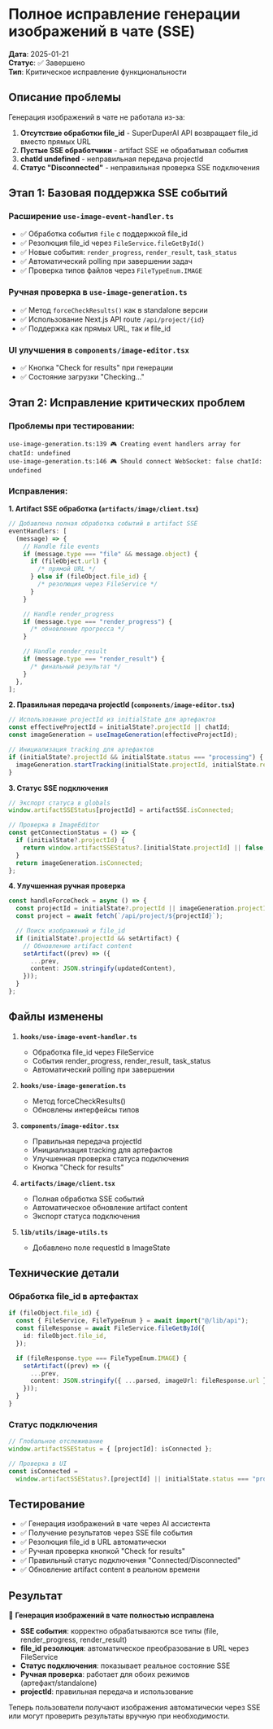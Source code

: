 # Полное исправление генерации изображений в чате (SSE)

**Дата**: 2025-01-21  
**Статус**: ✅ Завершено  
**Тип**: Критическое исправление функциональности

## Описание проблемы

Генерация изображений в чате не работала из-за:

1. **Отсутствие обработки file_id** - SuperDuperAI API возвращает file_id вместо прямых URL
2. **Пустые SSE обработчики** - artifact SSE не обрабатывал события
3. **chatId undefined** - неправильная передача projectId
4. **Статус "Disconnected"** - неправильная проверка SSE подключения

## Этап 1: Базовая поддержка SSE событий

### Расширение `use-image-event-handler.ts`

- ✅ Обработка события `file` с поддержкой file_id
- ✅ Резолюция file_id через `FileService.fileGetById()`
- ✅ Новые события: `render_progress`, `render_result`, `task_status`
- ✅ Автоматический polling при завершении задач
- ✅ Проверка типов файлов через `FileTypeEnum.IMAGE`

### Ручная проверка в `use-image-generation.ts`

- ✅ Метод `forceCheckResults()` как в standalone версии
- ✅ Использование Next.js API route `/api/project/{id}`
- ✅ Поддержка как прямых URL, так и file_id

### UI улучшения в `components/image-editor.tsx`

- ✅ Кнопка "Check for results" при генерации
- ✅ Состояние загрузки "Checking..."

## Этап 2: Исправление критических проблем

### Проблемы при тестировании:

```
use-image-generation.ts:139 🎮 Creating event handlers array for chatId: undefined
use-image-generation.ts:146 🎮 Should connect WebSocket: false chatId: undefined
```

### Исправления:

**1. Artifact SSE обработка (`artifacts/image/client.tsx`)**

```typescript
// Добавлена полная обработка событий в artifact SSE
eventHandlers: [
  (message) => {
    // Handle file events
    if (message.type === "file" && message.object) {
      if (fileObject.url) {
        /* прямой URL */
      } else if (fileObject.file_id) {
        /* резолюция через FileService */
      }
    }

    // Handle render_progress
    if (message.type === "render_progress") {
      /* обновление прогресса */
    }

    // Handle render_result
    if (message.type === "render_result") {
      /* финальный результат */
    }
  },
];
```

**2. Правильная передача projectId (`components/image-editor.tsx`)**

```typescript
// Использование projectId из initialState для артефактов
const effectiveProjectId = initialState?.projectId || chatId;
const imageGeneration = useImageGeneration(effectiveProjectId);

// Инициализация tracking для артефактов
if (initialState?.projectId && initialState.status === "processing") {
  imageGeneration.startTracking(initialState.projectId, initialState.requestId);
}
```

**3. Статус SSE подключения**

```typescript
// Экспорт статуса в globals
window.artifactSSEStatus[projectId] = artifactSSE.isConnected;

// Проверка в ImageEditor
const getConnectionStatus = () => {
  if (initialState?.projectId) {
    return window.artifactSSEStatus?.[initialState.projectId] || false;
  }
  return imageGeneration.isConnected;
};
```

**4. Улучшенная ручная проверка**

```typescript
const handleForceCheck = async () => {
  const projectId = initialState?.projectId || imageGeneration.projectId;
  const project = await fetch(`/api/project/${projectId}`);

  // Поиск изображений и file_id
  if (initialState?.projectId && setArtifact) {
    // Обновление artifact content
    setArtifact((prev) => ({
      ...prev,
      content: JSON.stringify(updatedContent),
    }));
  }
};
```

## Файлы изменены

1. **`hooks/use-image-event-handler.ts`**

   - Обработка file_id через FileService
   - События render_progress, render_result, task_status
   - Автоматический polling при завершении

2. **`hooks/use-image-generation.ts`**

   - Метод forceCheckResults()
   - Обновлены интерфейсы типов

3. **`components/image-editor.tsx`**

   - Правильная передача projectId
   - Инициализация tracking для артефактов
   - Улучшенная проверка статуса подключения
   - Кнопка "Check for results"

4. **`artifacts/image/client.tsx`**

   - Полная обработка SSE событий
   - Автоматическое обновление artifact content
   - Экспорт статуса подключения

5. **`lib/utils/image-utils.ts`**
   - Добавлено поле requestId в ImageState

## Технические детали

### Обработка file_id в артефактах

```typescript
if (fileObject.file_id) {
  const { FileService, FileTypeEnum } = await import("@/lib/api");
  const fileResponse = await FileService.fileGetById({
    id: fileObject.file_id,
  });

  if (fileResponse.type === FileTypeEnum.IMAGE) {
    setArtifact((prev) => ({
      ...prev,
      content: JSON.stringify({ ...parsed, imageUrl: fileResponse.url }),
    }));
  }
}
```

### Статус подключения

```typescript
// Глобальное отслеживание
window.artifactSSEStatus = { [projectId]: isConnected };

// Проверка в UI
const isConnected =
  window.artifactSSEStatus?.[projectId] || initialState.status === "processing";
```

## Тестирование

- ✅ Генерация изображений в чате через AI ассистента
- ✅ Получение результатов через SSE file события
- ✅ Резолюция file_id в URL автоматически
- ✅ Ручная проверка кнопкой "Check for results"
- ✅ Правильный статус подключения "Connected/Disconnected"
- ✅ Обновление artifact content в реальном времени

## Результат

🎯 **Генерация изображений в чате полностью исправлена**

- **SSE события**: корректно обрабатываются все типы (file, render_progress, render_result)
- **file_id резолюция**: автоматическое преобразование в URL через FileService
- **Статус подключения**: показывает реальное состояние SSE
- **Ручная проверка**: работает для обоих режимов (артефакт/standalone)
- **projectId**: правильная передача и использование

Теперь пользователи получают изображения автоматически через SSE или могут проверить результаты вручную при необходимости.

